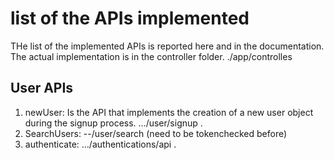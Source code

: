 # list of the APIs implemented

THe list of the implemented APIs is reported here 
and in the documentation. The actual implementation is
in the controller folder. ./app/controlles

## User APIs

1. newUser:
   Is the API that implements the creation of a new user object during the
   signup process. .../user/signup .
3. SearchUsers: 
   --/user/search  (need to be tokenchecked before)
4. authenticate:
   .../authentications/api .
